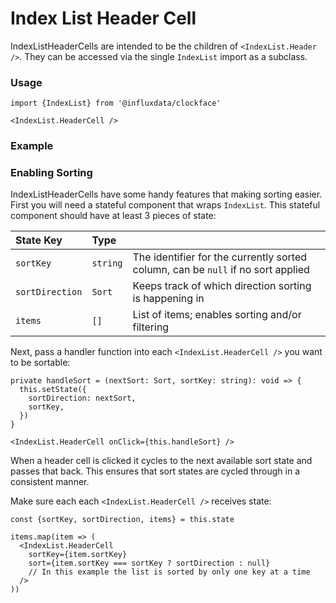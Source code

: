 # Index List Header Cell

IndexListHeaderCells are intended to be the children of `<IndexList.Header />`. They can be accessed via the single `IndexList` import as a subclass.

### Usage
```tsx
import {IndexList} from '@influxdata/clockface'
```
```tsx
<IndexList.HeaderCell />
```

### Example
<!-- STORY -->

### Enabling Sorting

IndexListHeaderCells have some handy features that making sorting easier. First you will need a stateful component that wraps `IndexList`. This stateful component should have at least 3 pieces of state: 

| State Key | Type |  |
|:-----------------|:--------|----------------------------------------------------------------------------------|
| `sortKey` | `string` | The identifier for the currently sorted column, can be `null` if no sort applied |
| `sortDirection` | `Sort` | Keeps track of which direction sorting is happening in |
| `items` | `[]` | List of items; enables sorting and/or filtering |

Next, pass a handler function into each `<IndexList.HeaderCell />` you want to be sortable:

```tsx
private handleSort = (nextSort: Sort, sortKey: string): void => {
  this.setState({
    sortDirection: nextSort,
    sortKey,
  })
}
```
```tsx
<IndexList.HeaderCell onClick={this.handleSort} />
```

When a header cell is clicked it cycles to the next available sort state and passes that back. This ensures that sort states are cycled through in a consistent manner.

Make sure each each `<IndexList.HeaderCell />` receives state:

```tsx
const {sortKey, sortDirection, items} = this.state
```
```tsx
items.map(item => (
  <IndexList.HeaderCell
    sortKey={item.sortKey}
    sort={item.sortKey === sortKey ? sortDirection : null}
    // In this example the list is sorted by only one key at a time
  />
))
```

<!-- STORY HIDE START -->

<!-- STORY HIDE END -->

<!-- PROPS -->
